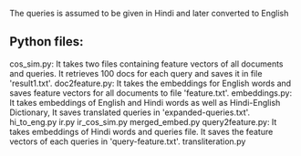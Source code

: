 The queries is assumed to be given in Hindi and later converted to English

Python files:
---------------------------
cos_sim.py: It takes two files containing feature vectors of all documents and queries. It retrieves 100 docs for each query and saves it in file 'result1.txt'.
doc2feature.py: It takes the embeddings for English words and saves feature vectors for all documents to file 'feature.txt'.
embeddings.py: It takes embeddings of English and Hindi words as well as Hindi-English Dictionary, It saves translated queries in 'expanded-queries.txt'. 
hi_to_eng.py
ir.py
ir_cos_sim.py
merged_embed.py
query2feature.py: It takes embeddings of Hindi words and queries file. It saves the feature vectors of each queries in 'query-feature.txt'. 
transliteration.py 
